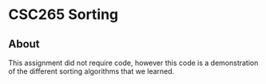 # CSC265 Sorting

## About
This assignment did not require code, however this code is a demonstration of the different sorting algorithms that we learned.